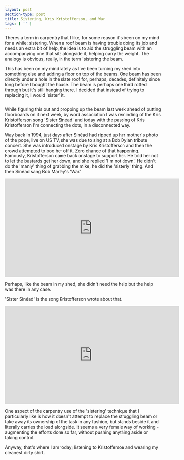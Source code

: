```yaml
---
layout: post
section-type: post
title: Sistering, Kris Kristofferson, and War
tags: [ '' ]
---
```


Theres a term in carpentry that I like, for some reason it's been on my mind for a while: sistering. When a roof beam is having trouble doing its job and needs an extra bit of help, the idea is to aid the struggling beam with an accompanying one that sits alongside it, helping carry the weight. The analogy is obvious, really, in the term 'sistering the beam.'

This has been on my mind lately as I've been turning my shed into something else and adding a floor on top of the beams. One beam has been directly under a hole in the slate roof for, perhaps, decades, definitely since long before I bought the house. The beam is perhaps one third rotted through but it's still hanging there. I decided that instead of trying to replacing it, I would 'sister' it.

<img src="{{site.baseurl}}/img/2024/sistering-the-beam.jpg" alt="">

While figuring this out and propping up the beam last week ahead of putting floorboards on it next week, by word association I was reminding of the Kris Kristofferson song 'Sister Sinéad' and today with the passing of Kris Kristofferson I'm connecting the dots, in a disconnected way.

Way back in 1994, just days after Sinéad had ripped up her mother's photo of the pope, live on US TV, she was due to sing at a Bob Dylan tribute concert. She was introduced onstage by Kris Kristofferson and then the crowd attempted to boo her off it. Zero chance of that happening. Famously, Kristofferson came back onstage to support her. He told her not to let the bastards get her down, and she replied 'I'm not down.' He didn't do the 'manly' thing of grabbing the mike, he did the 'sisterly' thing. And then Sinéad sang Bob Marley's 'War.'

<center>
<iframe width="560" height="315" src="https://www.youtube.com/embed/TKeJifOXAnA?si=q5M9pkqVFpSoZ6in" title="YouTube video player" frameborder="0" allow="accelerometer; autoplay; clipboard-write; encrypted-media; gyroscope; picture-in-picture; web-share" referrerpolicy="strict-origin-when-cross-origin" allowfullscreen></iframe>
</center>

Perhaps, like the beam in my shed, she didn't need the help but the help was there in any case. 

'Sister Sinéad' is the song Kristofferson wrote about that.

<center>
<iframe width="560" height="315" src="https://www.youtube.com/embed/3HwWDOQoCBM?si=QF7KqgO_cJ0hHqfM" title="YouTube video player" frameborder="0" allow="accelerometer; autoplay; clipboard-write; encrypted-media; gyroscope; picture-in-picture; web-share" referrerpolicy="strict-origin-when-cross-origin" allowfullscreen></iframe>
</center>

One aspect of the carpentry use of the 'sistering' technique that I particularly like is how it doesn't attempt to replace the struggling beam or take away its ownership of the task in any fashion, but stands beside it and literally carries the load alongside. It seems a very female way of working - augmenting the efforts done so far, without pushing anything aside or taking control.

Anyway, that's where I am today; listening to Kristofferson and wearing my cleanest dirty shirt.
